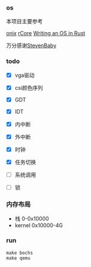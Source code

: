 ### os
本项目主要参考

[onix](https://github.com/StevenBaby/onix)
[rCore](https://github.com/rcore-os/rCore)
[Writing an OS in Rust ](https://github.com/phil-opp/blog_os)

万分感谢[StevenBaby](https://github.com/StevenBaby)

### todo

- [x] vga驱动
- [x] csi颜色序列
- [x] GDT
- [x] IDT
- [x] 内中断
- [x] 外中断
- [x] 时钟
- [x] 任务切换
- [ ] 系统调用
- [ ] 锁


### 内存布局

+ 栈 0-0x10000
+ kernel 0x10000-4G


### run
```
make bochs
make qemu
```

